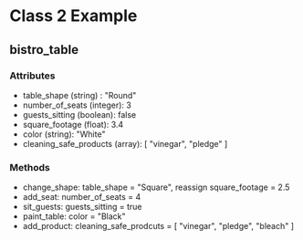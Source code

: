 # Class 2 Example

## bistro_table

### Attributes
- table_shape (string) : "Round"
- number_of_seats (integer): 3
- guests_sitting (boolean): false
- square_footage (float): 3.4
- color (string): "White"
- cleaning_safe_products (array): [ "vinegar", "pledge" ]

### Methods
- change_shape: table_shape = "Square", reassign square_footage = 2.5
- add_seat: number_of_seats = 4
- sit_guests: guests_sitting = true
- paint_table: color = "Black"
- add_product: cleaning_safe_prodcuts = [ "vinegar", "pledge", "bleach" ]
